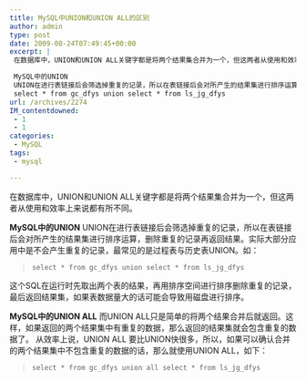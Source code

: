 ```yaml
---
title: MySQL中UNION和UNION ALL的区别
author: admin
type: post
date: 2009-08-24T07:49:45+00:00
excerpt: |
 在数据库中，UNION和UNION ALL关键字都是将两个结果集合并为一个，但这两者从使用和效率上来说都有所不同。

 MySQL中的UNION
 UNION在进行表链接后会筛选掉重复的记录，所以在表链接后会对所产生的结果集进行排序运算，删除重复的记录再返回结果。实际大部分应用中是不会产生重复的记录，最常见的是过程表与历史表UNION。如：
 select * from gc_dfys union select * from ls_jg_dfys
url: /archives/2274
IM_contentdowned:
 - 1
 - 1
categories:
 - MySQL
tags:
 - mysql

---
```

在数据库中，UNION和UNION ALL关键字都是将两个结果集合并为一个，但这两者从使用和效率上来说都有所不同。

**MySQL中的UNION**
UNION在进行表链接后会筛选掉重复的记录，所以在表链接后会对所产生的结果集进行排序运算，删除重复的记录再返回结果。实际大部分应用中是不会产生重复的记录，最常见的是过程表与历史表UNION。如：

>

> `select * from gc_dfys union select * from ls_jg_dfys`
>

这个SQL在运行时先取出两个表的结果，再用排序空间进行排序删除重复的记录，最后返回结果集，如果表数据量大的话可能会导致用磁盘进行排序。

**MySQL中的UNION ALL**
而UNION ALL只是简单的将两个结果合并后就返回。这样，如果返回的两个结果集中有重复的数据，那么返回的结果集就会包含重复的数据了。
从效率上说，UNION ALL 要比UNION快很多，所以，如果可以确认合并的两个结果集中不包含重复的数据的话，那么就使用UNION ALL，如下：

> `select * from gc_dfys union all select * from ls_jg_dfys`